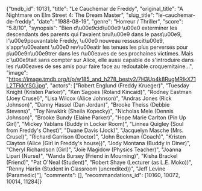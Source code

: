 {"tmdb_id": 10131, "title": "Le Cauchemar de Freddy", "original_title": "A Nightmare on Elm Street 4: The Dream Master", "slug_title": "le-cauchemar-de-freddy", "date": "1988-08-19", "genre": "Horreur / Thriller", "score": "5.8/10", "synopsis": "Bien d\u00e9cid\u00e9 \u00e0 exterminer les descendants des parents qui l'avaient brul\u00e9 dans le pass\u00e9, l'\u00e9pouvantable Freddy, \u00e0 nouveau ressuscit\u00e9, s'appr\u00eatent \u00e0 rev\u00eatir les tenues les plus perverses pour p\u00e9n\u00e9trer dans les r\u00eaves de ses prochaines victimes. Mais c'\u00e9tait sans compter sur Alice, elle aussi capable de s'introduire dans les r\u00eaves de ses amis pour faire face au redoutable croquemitaine...", "image": "https://image.tmdb.org/t/p/w185_and_h278_bestv2/7H3Up4k8RugMRIkX71L2TFkkYSG.jpg", "actors": ["Robert Englund (Freddy Krueger)", "Tuesday Knight (Kristen Parker)", "Ken Sagoes (Roland Kincaid)", "Rodney Eastman (Joey Crusel)", "Lisa Wilcox (Alice Johnson)", "Andras Jones (Rick Johnson)", "Danny Hassel (Dan Jordan)", "Brooke Theiss (Debbie Stevens)", "Toy Newkirk (Sheila Kopecky)", "Nicholas Mele (Dennis Johnson)", "Brooke Bundy (Elaine Parker)", "Hope Marie Carlton (Pin Up Girl)", "Mickey Yablans (Buddy in Locker Room)", "Linnea Quigley (Soul from Freddy's Chest)", "Duane Davis (Jock)", "Jacquelyn Masche (Mrs. Crusel)", "Richard Garrison (Doctor)", "John Beckman (Coach)", "Kristen Clayton (Alice (Girl in Freddy's house))", "Jody Montana (Buddy in Diner)", "Cheryl Richardson (Girl)", "Joie Magidow (Physics Teacher)", "Joanna Lipari (Nurse)", "Wanda Bursey (Friend in Mourning)", "Kisha Brackel (Friend)", "Pat O'Neal (Student)", "Robert Shaye (Lecturer (as L.E. Moko))", "Renny Harlin (Student in Classroom (uncredited))", "Jeff Levine (Paramedic)"], "comments": [], "recommandations_id": [10160, 10072, 10014, 11284]}